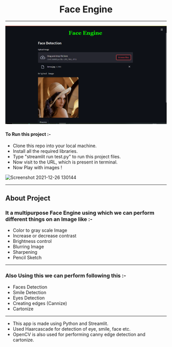 # <center> Face Engine </center>

__________________________
<center> <img src="eg.png"> </center>

#### To Run this project :-

* Clone this repo into your local machine.
* Install all the required libraries.
* Type "streamlit run test.py" to run this project files. 
* Now visit to the URL, which is present in terminal.
* Now Play with images !



![Screenshot 2021-12-26 130144](https://user-images.githubusercontent.com/70583158/147401858-041e7939-47f9-45ca-8323-a382eba15165.png)


__________________________

## About Project

### It a multipurpose Face Engine using which we can perform different things on  an Image like :-

- Color to gray scale Image
- Increase or decrease contrast
- Brightness control
- Blurring Image
- Sharpening
- Pencil Sketch

______________________________

### Also Using this we can perform following this :-

- Faces Detection
- Smile Detection
- Eyes Detection
- Creating edges (Cannize)
- Cartonize

_____________________________

* This app is made using Python and Streamlit.
* Used Haarcascade for detection of eye, smile, face etc.
* OpenCV is also used for performing canny edge detection and cartonize.


